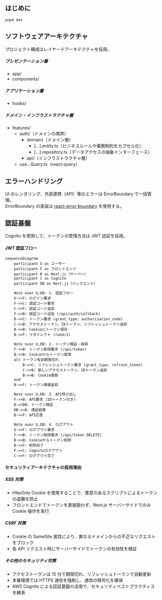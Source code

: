 ## はじめに

```bash
pnpm dev
```

## ソフトウェアアーキテクチャ

プロジェクト構成はレイヤードアーキテクチャを採用。

##### プレゼンテーション層

- app/
- components/

##### アプリケーション層

- hooks/

##### ドメイン・インフラストラクチャ層

- features/
  - auth/（ドメインの境界）
    - domain/（ドメイン層）
      - [...].entity.ts（ビジネスルールや業務制約をカプセル化）
      - [...].repository.ts（データアクセスの抽象インターフェース）
    - api/（インフラストラクチャ層）
  - use...Query.ts（react-query）

## エラーハンドリング

UI のレンダリング、外部連携（API）等のエラーは ErrorBoundary で一括管理。<br>
ErrorBoundary の実装は [react-error-boundary](https://www.npmjs.com/package/react-error-boundary) を使用する。

## 認証基盤

Cognito を使用して、トークンの管理方法は JWT 認証を採用。<br>

#### JWT 認証フロー

```mermaid
sequenceDiagram
    participant U as ユーザー
    participant F as フロントエンド
    participant B as Next.js（サーバー）
    participant C as Cognito
    participant DB as Nest.js（バックエンド）

    Note over U,DB: 1. 認証フロー
    U->>F: ログイン要求
    F->>C: 認証コード要求
    C->>F: 認証コード返却
    F->>B: 認証コード送信 (/api/auth/callback)
    B->>C: トークン要求 (grant_type: authorization_code)
    C->>B: アクセストークン、IDトークン、リフレッシュトークン返却
    B->>B: Cookieにトークン保存
    B->>F: リダイレクト (room/1)

    Note over U,DB: 2. トークン検証・取得
    F->>B: トークン取得要求 (/api/token)
    B->>B: Cookieからトークン取得
    alt トークン有効期限切れ
        B->>C: リフレッシュトークン要求 (grant_type: refresh_token)
        C->>B: 新しいアクセストークン、IDトークン返却
        B->>B: Cookie更新
    end
    B->>F: トークン情報返却

    Note over U,DB: 3. API呼び出し
    F->>B: API要求 (IDトークン付き)
    B->>DB: トークン検証
    DB->>B: 検証結果
    B->>F: API応答

    Note over U,DB: 4. ログアウト
    U->>F: ログアウト要求
    F->>B: トークン削除要求 (/api/token DELETE)
    B->>B: Cookieからトークン削除
    B->>F: 削除完了
    F->>C: Cognitoログアウト
    C->>F: ログアウト完了
```

#### セキュリティアーキテクチャの採用理由

##### XSS 対策

- HttpOnly Cookie を使用することで、悪意のあるスクリプトによるトークンの盗難を防止
- フロントエンドでトークンを直接扱わず、Next.js サーバーサイドでのみ Cookie 操作を実行

##### CSRF 対策

- Cookie の SameSite 属性により、異なるドメインからの不正なリクエストをブロック
- 各 API リクエスト時にサーバーサイドでトークンの有効性を検証

##### その他のセキュリティ対策

- アクセストークンは 15 分で期限切れ、リフレッシュトークンで自動更新
- 本番環境では HTTPS 通信を強制し、通信の暗号化を確保
- AWS Cognito による認証基盤の活用で、セキュリティベストプラクティスを継承
